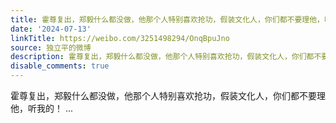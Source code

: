 ```yaml
---
title: 霍尊复出，郑毅什么都没做，他那个人特别喜欢抢功，假装文化人，你们都不要理他，听我的！
date: '2024-07-13'
linkTitle: https://weibo.com/3251498294/OnqBpuJno
source: 独立平的微博
description: 霍尊复出，郑毅什么都没做，他那个人特别喜欢抢功，假装文化人，你们都不要理他，听我的！  ...
disable_comments: true
---
```

霍尊复出，郑毅什么都没做，他那个人特别喜欢抢功，假装文化人，你们都不要理他，听我的！  ...